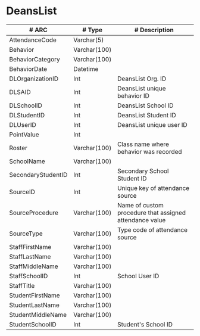 # DeansList
| # ARC            | # Type    | # Description                                     |
|--------------------|--------------|---------------------------------------------------------|
| AttendanceCode     | Varchar(5)   |                                                         |
| Behavior           | Varchar(100) |                                                         |
| BehaviorCategory   | Varchar(100) |                                                         |
| BehaviorDate       | Datetime     |                                                         |
| DLOrganizationID   | Int          | DeansList Org. ID                                       |
| DLSAID             | Int          | DeansList unique behavior ID                            |
| DLSchoolID         | Int          | DeansList School ID                                     |
| DLStudentID        | Int          | DeansList Student ID                                    |
| DLUserID           | Int          | DeansList unique user ID                                |
| PointValue         | Int          |                                                         |
| Roster             | Varchar(100) | Class name where behavior was recorded                  |
| SchoolName         | Varchar(100) |                                                         |
| SecondaryStudentID | Int          | Secondary School Student ID                             |
| SourceID           | Int          | Unique key of attendance source                         |
| SourceProcedure    | Varchar(100) | Name of custom procedure that assigned attendance value |
| SourceType         | Varchar(100) | Type code of attendance source                          |
| StaffFirstName     | Varchar(100) |                                                         |
| StaffLastName      | Varchar(100) |                                                         |
| StaffMiddleName    | Varchar(100) |                                                         |
| StaffSchoolID      | Int          | School User ID                                          |
| StaffTitle         | Varchar(100) |                                                         |
| StudentFirstName   | Varchar(100) |                                                         |
| StudentLastName    | Varchar(100) |                                                         |
| StudentMiddleName  | Varchar(100) |                                                         |
| StudentSchoolID    | Int          | Student's School ID                                     |

